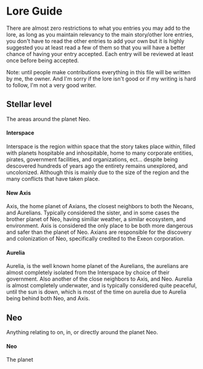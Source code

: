 # Lore Guide
There are almost zero restrictions to what you entries you may add to the lore, as long as you maintain relevancy to the main story/other lore entries, you don't have to read the other entries to add your own but it is highly suggested you at least read a few of them so that you will have a better chance of having your entry accepted.  Each entry will be reviewed at least once before being accepted. 


Note: until people make contributions everything in this file will be written by me, the owner. And I'm sorry if the lore isn't good or if my writing is hard to follow, I'm not a very good writer. 

## Stellar level 
The areas around the planet Neo. 
#### Interspace
Interspace is the region within space that the story takes place within, filled with planets hospitable and inhospitable, home to many corporate entities, pirates, government facilities, and organizations, ect... despite being descovered hundreds of years ago the entirety remains unexplored, and uncolonized. Although this is mainly due to the size of the region and the many conflicts that have taken place. 

#### New Axis
Axis, the home planet of Axians, the closest neighbors to both the Neoans, and Aurelians. Typically considered the sister, and in some cases the brother planet of Neo, having similiar weather, a similar ecosystem, and environment. Axis is considered the only place to be both more dangerous and safer than the planet of Neo. Axians are responsible for the discovery and colonization of Neo, specifically credited to the Exeon corporation.

#### Aurelia
Aurelia, is the well known home planet of the Aurelians, the aurelians are almost completely isolated from the Interspace by choice of their government. Also another of the close neighbors to Axis, and Neo. Aurelia is almost completely underwater, and is typically considered quite peaceful, until the sun is down, which is most of the time on aurelia due to Aurelia being behind both Neo, and Axis. 








## Neo
Anything relating to on, in, or directly around the planet Neo.

#### Neo 
The planet 
